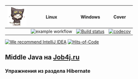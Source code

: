 | <img src="/logo.png" width="64px" height="64px"/> | Linux                                                                                               | Windows                                                                                                                                                                     | Cover                                                                                                                                                 |
|---------------------------------------------------|-----------------------------------------------------------------------------------------------------|-----------------------------------------------------------------------------------------------------------------------------------------------------------------------------|-------------------------------------------------------------------------------------------------------------------------------------------------------|
|                                                   | ![example workflow](https://github.com/mi1qw/job4j_hibernate/actions/workflows/maven.yml/badge.svg) | [![Build status](https://ci.appveyor.com/api/projects/status/51psj35vvqklmsig/branch/master?svg=true)](https://ci.appveyor.com/project/mi1qw/job4j-hibernate/branch/master) | [![codecov](https://codecov.io/gh/mi1qw/job4j_hibernate/branch/master/graph/badge.svg?token=BfOTmjiLcX)](https://codecov.io/gh/mi1qw/job4j_hibernate) |

[![We recommend IntelliJ IDEA](https://www.elegantobjects.org/intellij-idea.svg)](https://www.jetbrains.com/idea/)
[![Hits-of-Code](https://hitsofcode.com/github/mi1qw/job4j_hibernate)](https://hitsofcode.com/github/mi1qw/job4j_hibernate/view)


## Middle Java на [Job4j.ru](http://Job4j.ru)

### Упражнения из раздела Hibernate
